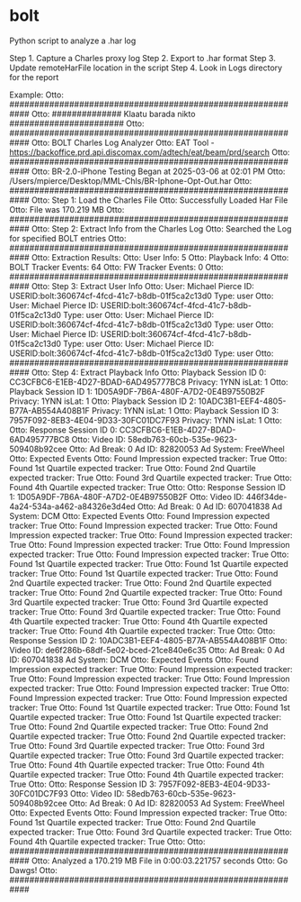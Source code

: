 # bolt
Python script to analyze a .har log

Step 1.  Capture a Charles proxy log
Step 2.  Export to .har format
Step 3.  Update remoteHarFile location in the script
Step 4.  Look in Logs directory for the report

Example:
Otto: ############################################################
Otto: ##############  Klaatu barada nikto  #######################
Otto: ############################################################
Otto: BOLT Charles Log Analyzer
Otto: EAT Tool - https://backoffice.prd.api.discomax.com/adtech/eat/beam/prd/search
Otto: ############################################################
Otto: BR-2.0-iPhone Testing Began at 2025-03-06 at 02:01 PM
Otto: /Users/mpierce/Desktop/MML-Chls/BR-Iphone-Opt-Out.har
Otto: ############################################################
Otto: Step 1: Load the Charles File
Otto:    Successfully Loaded Har File
Otto:    File was 170.219 MB
Otto: ############################################################
Otto: Step 2: Extract Info from the Charles Log
Otto:    Searched the Log for specified BOLT entries
Otto: ############################################################
Otto: Extraction Results:
Otto: User Info: 5
Otto: Playback Info: 4
Otto: BOLT Tracker Events: 64
Otto: FW Tracker Events: 0
Otto: ############################################################
Otto: Step 3: Extract User Info
Otto: User: Michael Pierce ID: USERID:bolt:360674cf-4fcd-41c7-b8db-01f5ca2c13d0 Type: user
Otto: User: Michael Pierce ID: USERID:bolt:360674cf-4fcd-41c7-b8db-01f5ca2c13d0 Type: user
Otto: User: Michael Pierce ID: USERID:bolt:360674cf-4fcd-41c7-b8db-01f5ca2c13d0 Type: user
Otto: User: Michael Pierce ID: USERID:bolt:360674cf-4fcd-41c7-b8db-01f5ca2c13d0 Type: user
Otto: User: Michael Pierce ID: USERID:bolt:360674cf-4fcd-41c7-b8db-01f5ca2c13d0 Type: user
Otto: ############################################################
Otto: Step 4: Extract Playback Info
Otto: Playback Session ID 0: CC3CFBC6-E1EB-4D27-BDAD-6AD495777BC8 Privacy: 1YNN isLat: 1
Otto: Playback Session ID 1: 1D05A9DF-7B6A-480F-A7D2-0E4B97550B2F Privacy: 1YNN isLat: 1
Otto: Playback Session ID 2: 10ADC3B1-EEF4-4805-B77A-AB554A408B1F Privacy: 1YNN isLat: 1
Otto: Playback Session ID 3: 7957F092-8EB3-4E04-9D33-30FC01DC7F93 Privacy: 1YNN isLat: 1
Otto:
Otto: Response Session ID 0: CC3CFBC6-E1EB-4D27-BDAD-6AD495777BC8
Otto: Video ID: 58edb763-60cb-535e-9623-509408b92cee
Otto: Ad Break: 0 Ad ID: 82820053 Ad System: FreeWheel
Otto: Expected Events
Otto: Found Impression expected tracker: True
Otto: Found 1st Quartile expected tracker: True
Otto: Found 2nd Quartile expected tracker: True
Otto: Found 3rd Quartile expected tracker: True
Otto: Found 4th Quartile expected tracker: True
Otto:
Otto: Response Session ID 1: 1D05A9DF-7B6A-480F-A7D2-0E4B97550B2F
Otto: Video ID: 446f34de-4a24-534a-a462-a84326e3d4ed
Otto: Ad Break: 0 Ad ID: 607041838 Ad System: DCM
Otto: Expected Events
Otto: Found Impression expected tracker: True
Otto: Found Impression expected tracker: True
Otto: Found Impression expected tracker: True
Otto: Found Impression expected tracker: True
Otto: Found Impression expected tracker: True
Otto: Found Impression expected tracker: True
Otto: Found Impression expected tracker: True
Otto: Found 1st Quartile expected tracker: True
Otto: Found 1st Quartile expected tracker: True
Otto: Found 1st Quartile expected tracker: True
Otto: Found 2nd Quartile expected tracker: True
Otto: Found 2nd Quartile expected tracker: True
Otto: Found 2nd Quartile expected tracker: True
Otto: Found 3rd Quartile expected tracker: True
Otto: Found 3rd Quartile expected tracker: True
Otto: Found 3rd Quartile expected tracker: True
Otto: Found 4th Quartile expected tracker: True
Otto: Found 4th Quartile expected tracker: True
Otto: Found 4th Quartile expected tracker: True
Otto:
Otto: Response Session ID 2: 10ADC3B1-EEF4-4805-B77A-AB554A408B1F
Otto: Video ID: de6f286b-68df-5e02-bced-21ce840e6c35
Otto: Ad Break: 0 Ad ID: 607041838 Ad System: DCM
Otto: Expected Events
Otto: Found Impression expected tracker: True
Otto: Found Impression expected tracker: True
Otto: Found Impression expected tracker: True
Otto: Found Impression expected tracker: True
Otto: Found Impression expected tracker: True
Otto: Found Impression expected tracker: True
Otto: Found Impression expected tracker: True
Otto: Found 1st Quartile expected tracker: True
Otto: Found 1st Quartile expected tracker: True
Otto: Found 1st Quartile expected tracker: True
Otto: Found 2nd Quartile expected tracker: True
Otto: Found 2nd Quartile expected tracker: True
Otto: Found 2nd Quartile expected tracker: True
Otto: Found 3rd Quartile expected tracker: True
Otto: Found 3rd Quartile expected tracker: True
Otto: Found 3rd Quartile expected tracker: True
Otto: Found 4th Quartile expected tracker: True
Otto: Found 4th Quartile expected tracker: True
Otto: Found 4th Quartile expected tracker: True
Otto:
Otto: Response Session ID 3: 7957F092-8EB3-4E04-9D33-30FC01DC7F93
Otto: Video ID: 58edb763-60cb-535e-9623-509408b92cee
Otto: Ad Break: 0 Ad ID: 82820053 Ad System: FreeWheel
Otto: Expected Events
Otto: Found Impression expected tracker: True
Otto: Found 1st Quartile expected tracker: True
Otto: Found 2nd Quartile expected tracker: True
Otto: Found 3rd Quartile expected tracker: True
Otto: Found 4th Quartile expected tracker: True
Otto:
Otto: ############################################################
Otto: Analyzed a 170.219 MB File in 0:00:03.221757 seconds
Otto: Go Dawgs!
Otto: ############################################################
